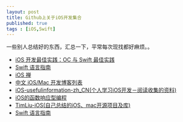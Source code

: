 ```yaml
---
layout: post
title: Github上关于iOS开发集合
published: true
tags : [iOS,Swift]
---
```


一些别人总结好的东西，汇总一下，平常每次现找都好麻烦。。

- [iOS 开发最佳实践：OC 与 Swift 最佳实践](https://github.com/KevinHM/ios-good-practices-the-lastest-version)
- [Swift 语言指南](https://github.com/ipader/SwiftGuide)
- [iOS 禅](https://github.com/100mango/zen)
- [中文 iOS/Mac 开发博客列表](https://github.com/tangqiaoboy/iOSBlogCN)
- [iOS-usefulinformation-zh_CN(个人学习iOS开发－阅读收集的资料)](https://github.com/icepy/iOS-usefulinformation-zh_CN)
- [iOS的函数响应型编程](https://github.com/KevinHM/FunctionalReactiveProgrammingOniOS)
- [TimLiu-iOS(自己总结的iOS、mac开源项目及库)](https://github.com/Tim9Liu9/TimLiu-iOS)
- [Swift 语言指南](https://github.com/ipader/SwiftGuide)

<!--break-->
